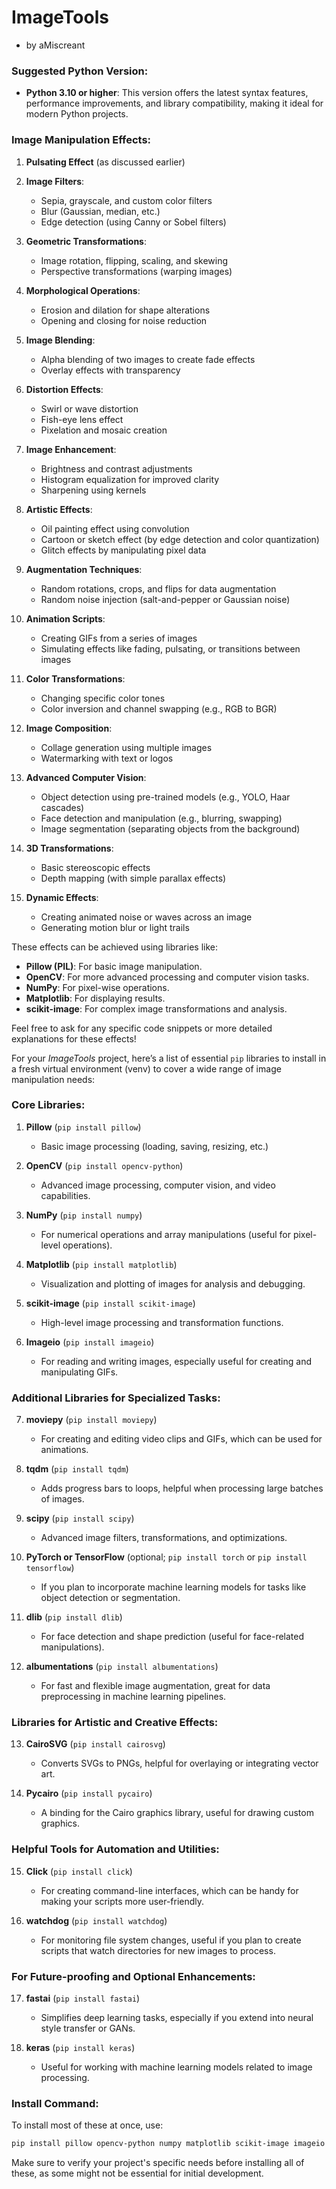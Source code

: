 # ImageTools
- by aMiscreant

### Suggested Python Version:
- **Python 3.10 or higher**: This version offers the latest syntax features, performance improvements, and library compatibility, making it ideal for modern Python projects.

### Image Manipulation Effects:
1. **Pulsating Effect** (as discussed earlier)
2. **Image Filters**:
   - Sepia, grayscale, and custom color filters
   - Blur (Gaussian, median, etc.)
   - Edge detection (using Canny or Sobel filters)

3. **Geometric Transformations**:
   - Image rotation, flipping, scaling, and skewing
   - Perspective transformations (warping images)

4. **Morphological Operations**:
   - Erosion and dilation for shape alterations
   - Opening and closing for noise reduction

5. **Image Blending**:
   - Alpha blending of two images to create fade effects
   - Overlay effects with transparency

6. **Distortion Effects**:
   - Swirl or wave distortion
   - Fish-eye lens effect
   - Pixelation and mosaic creation

7. **Image Enhancement**:
   - Brightness and contrast adjustments
   - Histogram equalization for improved clarity
   - Sharpening using kernels

8. **Artistic Effects**:
   - Oil painting effect using convolution
   - Cartoon or sketch effect (by edge detection and color quantization)
   - Glitch effects by manipulating pixel data

9. **Augmentation Techniques**:
   - Random rotations, crops, and flips for data augmentation
   - Random noise injection (salt-and-pepper or Gaussian noise)

10. **Animation Scripts**:
    - Creating GIFs from a series of images
    - Simulating effects like fading, pulsating, or transitions between images

11. **Color Transformations**:
    - Changing specific color tones
    - Color inversion and channel swapping (e.g., RGB to BGR)

12. **Image Composition**:
    - Collage generation using multiple images
    - Watermarking with text or logos

13. **Advanced Computer Vision**:
    - Object detection using pre-trained models (e.g., YOLO, Haar cascades)
    - Face detection and manipulation (e.g., blurring, swapping)
    - Image segmentation (separating objects from the background)

14. **3D Transformations**:
    - Basic stereoscopic effects
    - Depth mapping (with simple parallax effects)

15. **Dynamic Effects**:
    - Creating animated noise or waves across an image
    - Generating motion blur or light trails

These effects can be achieved using libraries like:
- **Pillow (PIL)**: For basic image manipulation.
- **OpenCV**: For more advanced processing and computer vision tasks.
- **NumPy**: For pixel-wise operations.
- **Matplotlib**: For displaying results.
- **scikit-image**: For complex image transformations and analysis.

Feel free to ask for any specific code snippets or more detailed explanations for these effects!

For your *ImageTools* project, here’s a list of essential `pip` libraries to install in a fresh virtual environment (venv) to cover a wide range of image manipulation needs:

### Core Libraries:
1. **Pillow** (`pip install pillow`)
   - Basic image processing (loading, saving, resizing, etc.)

2. **OpenCV** (`pip install opencv-python`)
   - Advanced image processing, computer vision, and video capabilities.

3. **NumPy** (`pip install numpy`)
   - For numerical operations and array manipulations (useful for pixel-level operations).

4. **Matplotlib** (`pip install matplotlib`)
   - Visualization and plotting of images for analysis and debugging.

5. **scikit-image** (`pip install scikit-image`)
   - High-level image processing and transformation functions.

6. **Imageio** (`pip install imageio`)
   - For reading and writing images, especially useful for creating and manipulating GIFs.

### Additional Libraries for Specialized Tasks:
7. **moviepy** (`pip install moviepy`)
   - For creating and editing video clips and GIFs, which can be used for animations.

8. **tqdm** (`pip install tqdm`)
   - Adds progress bars to loops, helpful when processing large batches of images.

9. **scipy** (`pip install scipy`)
   - Advanced image filters, transformations, and optimizations.

10. **PyTorch or TensorFlow** (optional; `pip install torch` or `pip install tensorflow`)
    - If you plan to incorporate machine learning models for tasks like object detection or segmentation.

11. **dlib** (`pip install dlib`)
    - For face detection and shape prediction (useful for face-related manipulations).

12. **albumentations** (`pip install albumentations`)
    - For fast and flexible image augmentation, great for data preprocessing in machine learning pipelines.

### Libraries for Artistic and Creative Effects:
13. **CairoSVG** (`pip install cairosvg`)
    - Converts SVGs to PNGs, helpful for overlaying or integrating vector art.

14. **Pycairo** (`pip install pycairo`)
    - A binding for the Cairo graphics library, useful for drawing custom graphics.

### Helpful Tools for Automation and Utilities:
15. **Click** (`pip install click`)
    - For creating command-line interfaces, which can be handy for making your scripts more user-friendly.

16. **watchdog** (`pip install watchdog`)
    - For monitoring file system changes, useful if you plan to create scripts that watch directories for new images to process.

### For Future-proofing and Optional Enhancements:
17. **fastai** (`pip install fastai`)
    - Simplifies deep learning tasks, especially if you extend into neural style transfer or GANs.

18. **keras** (`pip install keras`)
    - Useful for working with machine learning models related to image processing.

### Install Command:
To install most of these at once, use:
```bash
pip install pillow opencv-python numpy matplotlib scikit-image imageio moviepy tqdm scipy dlib albumentations cairosvg pycairo click watchdog
```

Make sure to verify your project's specific needs before installing all of these, as some might not be essential for initial development.
